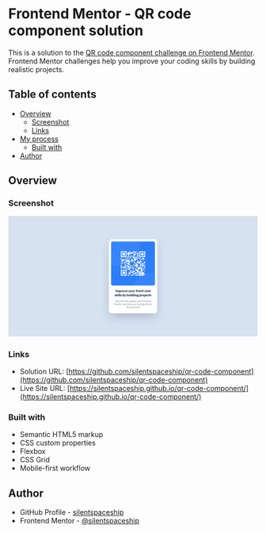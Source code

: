 # Frontend Mentor - QR code component solution

This is a solution to the [QR code component challenge on Frontend Mentor](https://www.frontendmentor.io/challenges/qr-code-component-iux_sIO_H). Frontend Mentor challenges help you improve your coding skills by building realistic projects.

## Table of contents

- [Overview](#overview)
  - [Screenshot](#screenshot)
  - [Links](#links)
- [My process](#my-process)
  - [Built with](#built-with)
- [Author](#author)

## Overview

### Screenshot

![](./screenshot.png)

### Links

- Solution URL: [https://github.com/silentspaceship/qr-code-component](https://github.com/silentspaceship/qr-code-component)
- Live Site URL: [https://silentspaceship.github.io/qr-code-component/](https://silentspaceship.github.io/qr-code-component/)

### Built with

- Semantic HTML5 markup
- CSS custom properties
- Flexbox
- CSS Grid
- Mobile-first workflow

## Author

- GitHub Profile - [silentspaceship](https://github.com/silentspaceship/)
- Frontend Mentor - [@silentspaceship](https://www.frontendmentor.io/profile/silentspaceship)

